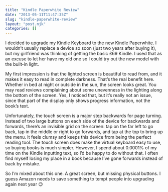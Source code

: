 ```yaml
---
title: "Kindle Paperwhite Review"
date: "2013-05-11T11:47:35Z"
slug: "kindle-paperwhite-review"
layout: "post.njk"
categories: []
---
```


I decided to upgrade my Kindle Keyboard to the new Kindle Paperwhite. I wouldn’t usually replace a device so soon (just two years after buying it), but my girlfriend was thinking of getting the basic £69 Kindle. I used that as an excuse to let her have my old one so I could try out the new model with the built-in light.

My first impression is that the lighted screen is beautiful to read from, and it makes it easy to read in complete darkness. That’s the real benefit here. Whether in bed at night or outside in the sun, the screen looks great. You may read reviews complaining about some unevenness in the lighting along the bottom of the screen. Yes, I noticed that, but it’s really not an issue, since that part of the display only shows progress information, not the book’s text.

Unfortunately, the touch screen is a major step backwards for page turning. Instead of two large buttons on each side of the device for backwards and forwards, there’s an invisible grid on the screen: tap on the far left to go back, tap in the middle or right to go forwards, and tap at the top to bring up the menu. It feels clumsy and keeps this device from being the perfect reading tool. The touch screen does make the virtual keyboard easy to use, so buying books is much simpler. However, I spend about 0.0001% of my time on the Kindle inputting text, so I’d be happy to do without that. I often find myself losing my place in a book because I’ve gone forwards instead of back by mistake.

So I’m mixed about this one. A great screen, but missing physical buttons. I guess Amazon needs to save something to tempt people into upgrading again next year 😉